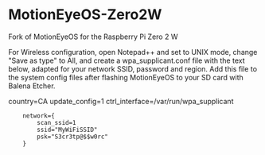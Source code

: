 # MotionEyeOS-Zero2W
 Fork of MotionEyeOS for the Raspberry Pi Zero 2 W

For Wireless configuration, open Notepad++ and set to UNIX mode,
change "Save as type" to All, and create a wpa_supplicant.conf file 
with the text below, adapted for your network SSID, password and region. 
Add this file to the system config files after flashing MotionEyeOS to 
your SD card with Balena Etcher.

country=CA
        update_config=1
        ctrl_interface=/var/run/wpa_supplicant
        
        network={
            scan_ssid=1
            ssid="MyWiFiSSID"
            psk="S3cr3tp@$$w0rc"
        }
